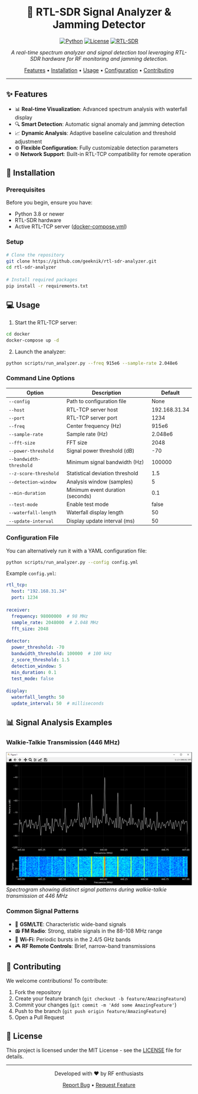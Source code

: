 <div align="center">

# 📡 RTL-SDR Signal Analyzer & Jamming Detector

[![Python](https://img.shields.io/badge/Python-3.8+-blue.svg)](https://www.python.org)
[![License](https://img.shields.io/badge/License-MIT-green.svg)](LICENSE)
[![RTL-SDR](https://img.shields.io/badge/RTL--SDR-Compatible-orange.svg)](https://www.rtl-sdr.com)

*A real-time spectrum analyzer and signal detection tool leveraging RTL-SDR hardware for RF monitoring and jamming detection.*

[Features](#-features) • [Installation](#-installation) • [Usage](#-usage) • [Configuration](#%EF%B8%8F-configuration) • [Contributing](#-contributing)

</div>

---

## ✨ Features

- 📊 **Real-time Visualization**: Advanced spectrum analysis with waterfall display
- 🔍 **Smart Detection**: Automatic signal anomaly and jamming detection
- 📈 **Dynamic Analysis**: Adaptive baseline calculation and threshold adjustment
- ⚙️ **Flexible Configuration**: Fully customizable detection parameters
- 🌐 **Network Support**: Built-in RTL-TCP compatibility for remote operation

## 🚀 Installation

### Prerequisites

Before you begin, ensure you have:
- Python 3.8 or newer
- RTL-SDR hardware
- Active RTL-TCP server ([docker-compose.yml](docker/docker-compose.yml))

### Setup

```bash
# Clone the repository
git clone https://github.com/geeknik/rtl-sdr-analyzer.git
cd rtl-sdr-analyzer

# Install required packages
pip install -r requirements.txt
```

## 💻 Usage

1. Start the RTL-TCP server:
```bash
cd docker
docker-compose up -d
```

2. Launch the analyzer:
```bash
python scripts/run_analyzer.py --freq 915e6 --sample-rate 2.048e6
```

### Command Line Options

| Option | Description | Default |
|--------|-------------|---------|
| `--config` | Path to configuration file | None |
| `--host` | RTL-TCP server host | 192.168.31.34 |
| `--port` | RTL-TCP server port | 1234 |
| `--freq` | Center frequency (Hz) | 915e6 |
| `--sample-rate` | Sample rate (Hz) | 2.048e6 |
| `--fft-size` | FFT size | 2048 |
| `--power-threshold` | Signal power threshold (dB) | -70 |
| `--bandwidth-threshold` | Minimum signal bandwidth (Hz) | 100000 |
| `--z-score-threshold` | Statistical deviation threshold | 1.5 |
| `--detection-window` | Analysis window (samples) | 5 |
| `--min-duration` | Minimum event duration (seconds) | 0.1 |
| `--test-mode` | Enable test mode | false |
| `--waterfall-length` | Waterfall display length | 50 |
| `--update-interval` | Display update interval (ms) | 50 |

### Configuration File

You can alternatively run it with a YAML configuration file:

```bash
python scripts/run_analyzer.py --config config.yml
```

Example `config.yml`:
```yaml
rtl_tcp:
  host: "192.168.31.34"
  port: 1234

receiver:
  frequency: 98000000  # 98 MHz
  sample_rate: 2048000  # 2.048 MHz
  fft_size: 2048

detector:
  power_threshold: -70
  bandwidth_threshold: 100000  # 100 kHz
  z_score_threshold: 1.5
  detection_window: 5
  min_duration: 0.1
  test_mode: false

display:
  waterfall_length: 50
  update_interval: 50  # milliseconds
```

## 📊 Signal Analysis Examples

### Walkie-Talkie Transmission (446 MHz)
![446 MHz Spectrogram](spectrogram.png)
*Spectrogram showing distinct signal patterns during walkie-talkie transmission at 446 MHz*

### Common Signal Patterns
- 📱 **GSM/LTE**: Characteristic wide-band signals
- 📻 **FM Radio**: Strong, stable signals in the 88-108 MHz range
- 🛜 **Wi-Fi**: Periodic bursts in the 2.4/5 GHz bands
- 🎮 **RF Remote Controls**: Brief, narrow-band transmissions

## 🤝 Contributing

We welcome contributions! To contribute:

1. Fork the repository
2. Create your feature branch (`git checkout -b feature/AmazingFeature`)
3. Commit your changes (`git commit -m 'Add some AmazingFeature'`)
4. Push to the branch (`git push origin feature/AmazingFeature`)
5. Open a Pull Request

## 📄 License

This project is licensed under the MIT License - see the [LICENSE](LICENSE) file for details.

---

<div align="center">
<p>Developed with ❤️ by RF enthusiasts</p>

[Report Bug](https://github.com/msalexms/rtl-sdr-analyzer/issues) • [Request Feature](https://github.com/msalexms/rtl-sdr-analyzer/issues)
</div>
